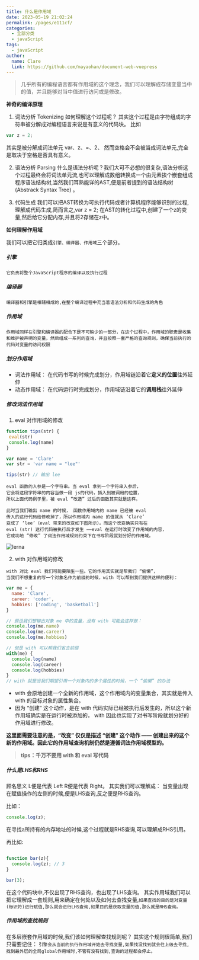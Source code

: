 ```yaml
---
title: 什么是作用域
date: 2023-05-19 21:02:24
permalink: /pages/e111cf/
categories: 
  - 全部分类
  - javaScript
tags: 
  - javaScript
author: 
  name: Clare
  link: https://github.com/mayaohan/document-web-vuepress
---
```


> 几乎所有的编程语言都有作用域的这个理念，我们可以理解成存储变量当中的值，并且能够对当中值进行访问或是修改。

<!-- more -->

**神奇的编译原理**
1. 词法分析 Tokenizing
如何理解这个过程呢？ 其实这个过程是由字符组成的字符串被分解成对编程语言来说是有意义的代码块。
比如
``` js
var z = 2; 
```
其实是被分解成词法单元 var、z、=、2、 然而空格会不会被当成词法单元,完全是取决于空格是否具有意义。

2. 语法分析 Parsing 
什么是语法分析呢？我们大可不必想的很复杂,语法分析这个过程最终会将词法单元流,也可以理解成数组转换成一个由元素挨个嵌套组成程序语法结构树,当然我们耳熟能详的AST,便是前者提到的语法结构树(Abstrack Syntax Tree) 。

3. 代码生成
我们可以把AST转换为可执行代码或者计算机程序能够识别的过程,理解成代码生成,简而言之,var z = 2; 在AST的转化过程中,创建了一个z的变量,然后给它分配内存,并且将2存储在z中。

**如何理解作用域**

我们可以把它归类成```引擎、编译器、作用域```三个部分。

##### 引擎

```它负责将整个JavaScript程序的编译以及执行过程```

##### 编译器

```编译器和引擎是相辅相成的,在整个编译过程中充当着语法分析和代码生成的角色```

##### 作用域

```作用域同样在引擎和编译器的配合下是不可缺少的一部分，在这个过程中，作用域的职责是收集和维护被声明的变量，然后组成一系列的查询，并且按照一套严格的查询规则，确保当前执行的代码对变量的访问权限```

##### 划分作用域
-   词法作用域： 在代码书写的时候完成划分，作用域链沿着它**定义的位置**往外延伸
-   动态作用域： 在代码运行时完成划分，作用域链沿着它的**调用栈**往外延伸

##### 修改词法作用域
 1. eval 对作用域的修改
 ```js
 function tips(str) {
  eval(str)
  console.log(name)
 }

var name = 'Clare'
var str = 'var name = "lee"'

tips(str) // 输出 lee
 ```
 ```text
 eval 函数的入参是一个字符串。当 eval 拿到一个字符串入参后，
 它会将这段字符串的内容当做一段 js的代码，插入到被调用的位置，
 所以上面代码例子里，被 eval “改造” 过后的函数其实就是这样。
 ```
 ```text
 此时当我们输出 name 的时候， 函数作用域内的 name 已经被 eval 
 传入的这行代码给修改掉了，所以作用域内 name 的值就从 ‘Clare’ 
 变成了 ‘lee’（eval 带来的改变如下图所示）。而这个改变确实只有在
 eval (str) 这行代码被执行后才发生 ——eval 在运行时改变了作用域的内容，
 它成功地 “修改” 了词法作用域规则约束下在书写阶段就划分好的作用域。
 ```
 ![lerna](/document-web-vuepress/images/funscpoed.avif)

2. with 对作用域的修改
```
with 对比 eval 我们可能要陌生一些。它的作用其实就是帮我们 “偷懒”，
当我们不想重复的写一个对象名作为前缀的时候，with 可以帮到我们提供这样的便利：
```
```js
var me = {
  name: 'Clare',
  career: 'coder',
  hobbies: ['coding', 'basketball']
}

// 假设我们想输出对象 me 中的变量，没有 with 可能会这样做：
console.log(me.name)
console.log(me.career)
console.log(me.hobbies)

// 但是 with 可以帮我们省去前缀
with(me) {
  console.log(name)
  console.log(career)
  console.log(hobbies)
}
// with 就是当我们期望引用一个对象内的多个属性的时候，一个 “偷懒” 的办法
```
-   with 会原地创建一个全新的作用域，这个作用域内的变量集合，其实就是传入 with 的目标对象的属性集合。
-   因为 “创建” 这个动作，是在 with 代码实际已经被执行后发生的，所以这个新作用域确实是在运行时被添加的， with 因此也实现了对书写阶段就划分好的作用域进行修改。

**这里面需要注意的是，“改变” 仅仅是描述 “创建” 这个动作 —— 创建出来的这个新的作用域。因此它的作用域查询机制仍然是遵循词法作用域模型的。**



> **tips：千万不要用 with 和 eval 写代码**
##### 什么是LHS和RHS
顾名思义 L便是代表 Left R便是代表 Right。
其实我们可以理解成： 当变量出现在赋值操作的左侧的时候,便是LHS查询,反之便是RHS查询。

比如：

```js
console.log(z);
```

在寻找a所持有的内存地址的时候,这个过程就是RHS查询,可以理解成RHS引用。

再比如:

```js

function bar(z){
  console.log(z); // 3
}

bar(3);  
 ```
在这个代码块中,不仅出现了RHS查询，也出现了LHS查询。
其实作用域我们可以把它理解成一套规则,用来确定在何处以及如何去查找变量,```如果查找的目的是对变量(标识符)进行赋值,那么就会进行LHS查询,如果目的是获取变量的值,那么就是RHS查询。```

##### 作用域的查找规则
在多层嵌套作用域的时候,我们该如何理解查找规则呢？
其实这个规则很简单,我们只需要记住： ```引擎会从当前的执行作用域开始去寻找变量,如果找没找到就会往上级去寻找,找到最外层的全局global作用域时,不管有没有找到,查询的过程都会停止。```





